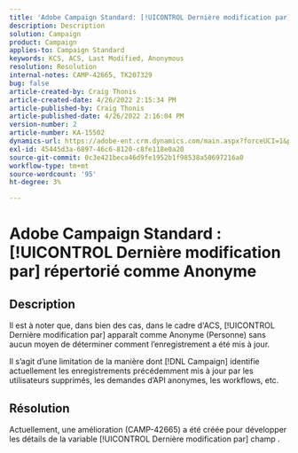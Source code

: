 ```yaml
---
title: 'Adobe Campaign Standard: [!UICONTROL Dernière modification par] répertorié comme Anonyme'
description: Description
solution: Campaign
product: Campaign
applies-to: Campaign Standard
keywords: KCS, ACS, Last Modified, Anonymous
resolution: Resolution
internal-notes: CAMP-42665, TK207329
bug: false
article-created-by: Craig Thonis
article-created-date: 4/26/2022 2:15:34 PM
article-published-by: Craig Thonis
article-published-date: 4/26/2022 2:16:04 PM
version-number: 2
article-number: KA-15502
dynamics-url: https://adobe-ent.crm.dynamics.com/main.aspx?forceUCI=1&pagetype=entityrecord&etn=knowledgearticle&id=9aacac50-6bc5-ec11-a7b6-0022480a138b
exl-id: 45445d3a-6897-46c6-8120-c8fe118e0a20
source-git-commit: 0c3e421beca46d9fe1952b1f98538a50697216a0
workflow-type: tm+mt
source-wordcount: '95'
ht-degree: 3%

---
```


# Adobe Campaign Standard : [!UICONTROL Dernière modification par] répertorié comme Anonyme

## Description


Il est à noter que, dans bien des cas, dans le cadre d&#39;ACS, [!UICONTROL Dernière modification par] apparaît comme Anonyme (Personne) sans aucun moyen de déterminer comment l’enregistrement a été mis à jour.

Il s’agit d’une limitation de la manière dont [!DNL Campaign] identifie actuellement les enregistrements précédemment mis à jour par les utilisateurs supprimés, les demandes d’API anonymes, les workflows, etc.


## Résolution


Actuellement, une amélioration (CAMP-42665) a été créée pour développer les détails de la variable [!UICONTROL Dernière modification par] champ .
